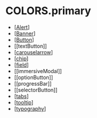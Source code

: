 # COLORS.primary

- [[Alert]]
- [[Banner]]
- [[Button]]
- [[textButton]]
- [[carouselarrow]]
- [[chip]]
- [[field]]
- [[immersiveModal]]
- [[optionButton]]
- [[progressBar]]
- [[selectorButton]]
- [[tabs]]
- [[tooltip]]
- [[typography]]

[//begin]: # "Autogenerated link references for markdown compatibility"
[Alert]: ../../components/alert "Alert"
[Banner]: ../../components/banner "Banner"
[Button]: ../../components/button/button "Button"
[carouselarrow]: ../../components/carouselarrow "Carousel Arrow"
[chip]: ../../components/chip "Chip"
[field]: ../../components/field "Field"
[tabs]: ../../components/tabs "tabs"
[tooltip]: ../../components/tooltip "tooltip"
[typography]: ../../components/typography "Typography"
[//end]: # "Autogenerated link references"